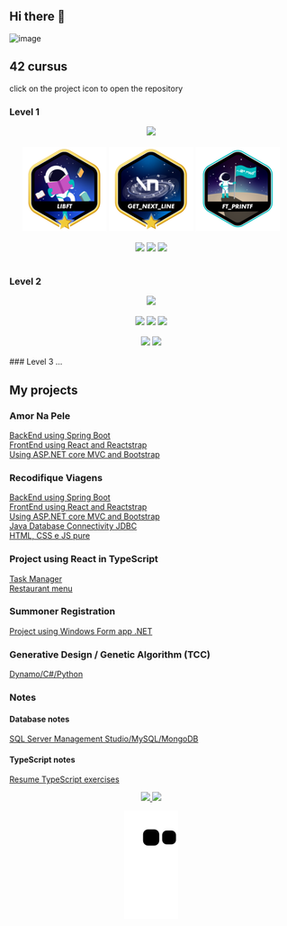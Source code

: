 ## Hi there 👋
![image](https://komarev.com/ghpvc/?username=EngMateusCardoso&logoColor=white&style=for-the-badge)

## 42 cursus

<!--42 cursus main painel-->
<!--<div align="center">
  <a href="https://profile.intra.42.fr/users/matcardo"><img src="https://badge42.vercel.app/api/v2/cl2lzeffr017709mnp9905hou/stats?cursusId=21&coalitionId=piscine" alt="matcardo's 42 stats" /></a>
</div>
<br/> -->
click on the project icon to open the repository
<!--42 cursus Fase 1 img-->
### Level 1
<div align="center">
  <img src="https://user-images.githubusercontent.com/93548287/191753025-531e00e8-daf2-4802-994f-6caa2688efe4.png">
</div>
<br/>

<!--42 cursus repositories Scores-->
<!--<div align="center">
  <a href="https://github.com/EngMateusCardoso/1-LIBFT-42Cursus"><img src="https://badge42.vercel.app/api/v2/cl2lzeffr017709mnp9905hou/project/2555124" alt="matcardo's 42 Libft Score" /></a>
  <a href="https://github.com/EngMateusCardoso/2-GET_NEXT_LINE-42cursus"><img src="https://badge42.vercel.app/api/v2/cl2lzeffr017709mnp9905hou/project/2576876" alt="matcardo's 42 get_next_line Score" /></a>
  <a href="https://github.com/EngMateusCardoso/3-FT_PRINTF-42cursus"><img src="https://badge42.vercel.app/api/v2/cl2lzeffr017709mnp9905hou/project/2607916" alt="matcardo's 42 ft_printf Score" /></a>
</div>-->

<!--42 courses repositories projects-->
<div align="center">
  <a href="https://github.com/EngMateusCardoso/1-LIBFT-42Cursus"><img src="https://github.com/EngMateusCardoso/EngMateusCardoso/blob/main/libft.png"></a>
  <a href="https://github.com/EngMateusCardoso/2-GET_NEXT_LINE-42cursus"><img src="https://github.com/EngMateusCardoso/EngMateusCardoso/blob/main/get_next_line.png"></a>
  <a href="https://github.com/EngMateusCardoso/3-FT_PRINTF-42cursus"><img src="https://github.com/EngMateusCardoso/EngMateusCardoso/blob/main/ft_printf.png"></a>
</div>
<br/>

<!--42 courses repositories Scores-->
<!--<div align="center">
  <a href="https://github.com/EngMateusCardoso/4-Born2beroot-42cursus"><img src="https://badge42.vercel.app/api/v2/cl2lzeffr017709mnp9905hou/project/2618467" alt="matcardo's 42 Born2beroot Score" /></a>
  <a href="https://github.com/EngMateusCardoso/3-FRACT-OL-42cursus"><img src="https://badge42.vercel.app/api/v2/cl2lzeffr017709mnp9905hou/project/2648383" alt="matcardo's 42 Fract-ol Score" /></a>
  <a href="https://github.com/EngMateusCardoso/6-PIPEX-42cursus"><img src="https://badge42.vercel.app/api/v2/cl2lzeffr017709mnp9905hou/project/2665507" alt="matcardo's 42 pipex Score" /></a>
</div>-->

<!--42 cursus repositories projects-->
<div align="center">
  <a href="https://github.com/EngMateusCardoso/4-Born2beroot-42cursus"><img src="https://user-images.githubusercontent.com/93548287/177801771-50c506d0-2808-4a73-afb8-02af3f7686f1.png"></a>
  <a href="https://github.com/EngMateusCardoso/5-FRACT-OL-42cursus"><img src="https://user-images.githubusercontent.com/93548287/179062849-d4e55391-34e0-404e-b886-58ef50e356d4.png"></a>
  <a href="https://github.com/EngMateusCardoso/6-PIPEX-42cursus"><img src="https://user-images.githubusercontent.com/93548287/191578022-4987ba1a-a963-4ece-8033-d0fd3be65569.png"></a>
</div>
<br/>

<!--42 cursus Fase 2 img-->
### Level 2
<div align="center">
  <img src="https://user-images.githubusercontent.com/93548287/191812910-dfdf0471-1d38-4932-b5ca-e2ccaa2c2d16.png">
</div>
<br/>

<!--42 cursus repositories Scores-->
<!--<div align="center">
  <a href="https://github.com/EngMateusCardoso/7-Push_swap-42cursus"><img src="https://badge42.vercel.app/api/v2/cl2lzeffr017709mnp9905hou/project/2786608" alt="matcardo's 42 push_swap Score" /></a>
  <a href="https://github.com/EngMateusCardoso/8-Minishell-42cursus"><img src="https://badge42.vercel.app/api/v2/cl2lzeffr017709mnp9905hou/project/2858700" alt="matcardo's 42 minishell Score" /></a>
  <a href="https://github.com/EngMateusCardoso/9-Philosophers-42cursus"><img src="https://badge42.vercel.app/api/v2/cl2lzeffr017709mnp9905hou/project/3005021" alt="matcardo's 42 Philosophers Score" /></a>
</div>-->

<!--42 cursus repositories projects-->
<div align="center">
    <a href="https://github.com/EngMateusCardoso/7-Push_swap-42cursus"><img src="https://user-images.githubusercontent.com/93548287/191818803-16053759-3570-40a0-9b8e-904e3931bd98.png"></a>
    <a href="https://github.com/EngMateusCardoso/8-Minishell-42cursus"><img src="https://github.com/EngMateusCardoso/EngMateusCardoso/assets/93548287/d2058e6a-ba61-42f0-b0d7-0aeb19c44a89"></a>
    <a href="https://github.com/EngMateusCardoso/9-Philosophers-42cursus"><img src="https://github.com/EngMateusCardoso/EngMateusCardoso/assets/93548287/86d92fb8-da50-455a-adaf-66b44c1574f4"></a>
</div>
<br/>

<div align="center">
  <a href="https://github.com/EngMateusCardoso/10-Net_Practice-42cursus"><img src="https://github.com/EngMateusCardoso/EngMateusCardoso/assets/93548287/aa025871-b99c-4047-84ca-0f85fc370783"></a>
  <a href="https://github.com/EngMateusCardoso/11-cub3D-42cursus"><img src="https://github.com/EngMateusCardoso/EngMateusCardoso/assets/93548287/6cfd9121-32d5-4655-9eb3-1bd5ffc4ddf9"></a>
</div>
<br/>
### Level 3 ...

<!--<div align="center">

  <div align="center">
              <img align="center" alt="git" height="30" width="40" src="https://cdn.jsdelivr.net/gh/devicons/devicon/icons/git/git-original.svg" />
              <img align="center" alt="github" height="30" width="40" src="https://cdn.jsdelivr.net/gh/devicons/devicon/icons/github/github-original.svg" />
              <img align="center" alt="trello" height="30" width="40" src="https://cdn.jsdelivr.net/gh/devicons/devicon/icons/trello/trello-plain.svg" />          
  </div>
  <br/>
  <div align="center">
            <img align="center" alt="html5" height="30" width="40" src="https://cdn.jsdelivr.net/gh/devicons/devicon/icons/html5/html5-original.svg" />
            <img align="center" alt="css3" height="30" width="40" src="https://cdn.jsdelivr.net/gh/devicons/devicon/icons/css3/css3-original.svg" />
            <img align="center" alt="javascript" height="30" width="40" src="https://cdn.jsdelivr.net/gh/devicons/devicon/icons/javascript/javascript-original.svg" />
            <img align="center" alt="bootstrap" height="30" width="40" src="https://cdn.jsdelivr.net/gh/devicons/devicon/icons/bootstrap/bootstrap-original.svg" />
            <img align="center" alt="react" height="30" width="40" src="https://cdn.jsdelivr.net/gh/devicons/devicon/icons/react/react-original.svg" />       
  </div>
  <br/>
            <div align="center">
            <img align="center" alt="c" height="30" width="40" src="https://cdn.jsdelivr.net/gh/devicons/devicon/icons/c/c-original.svg" />
            <img align="center" alt="java" height="30" width="40" src="https://cdn.jsdelivr.net/gh/devicons/devicon/icons/java/java-original.svg" />
            <img align="center" alt="spring" height="30" width="40" src="https://cdn.jsdelivr.net/gh/devicons/devicon/icons/spring/spring-original.svg" />
            <img align="center" alt="csharp" height="30" width="40" src="https://cdn.jsdelivr.net/gh/devicons/devicon/icons/csharp/csharp-original.svg" />
            <img align="center" alt="dot-ne" height="30" width="40" src="https://cdn.jsdelivr.net/gh/devicons/devicon/icons/dot-net/dot-net-original.svg" />
            <img align="center" alt="python" height="30" width="40" src="https://cdn.jsdelivr.net/gh/devicons/devicon/icons/python/python-original.svg" />         
  </div>
  <br/>      
<div align="center">
            <img align="center" alt="microsoftsqlserver" height="30" width="40" src="https://cdn.jsdelivr.net/gh/devicons/devicon/icons/microsoftsqlserver/microsoftsqlserver-plain.svg" />
            <img align="center" alt="mysql" height="30" width="40" src="https://cdn.jsdelivr.net/gh/devicons/devicon/icons/mysql/mysql-original.svg" />
            <img align="center" alt="postgresql" height="30" width="40" src="https://cdn.jsdelivr.net/gh/devicons/devicon/icons/postgresql/postgresql-original.svg" />
            <img align="center" alt="mongodb" height="30" width="40" src="https://cdn.jsdelivr.net/gh/devicons/devicon/icons/mongodb/mongodb-original.svg" />       
  </div>
  <br/>    
         
</div>-->
## My projects
### Amor Na Pele
[BackEnd using Spring Boot](https://github.com/EngMateusCardoso/api-amornapele-recode) <br/>
[FrontEnd using React and Reactstrap](https://github.com/EngMateusCardoso/amor-na-pele_entrega-final) <br/>
[Using ASP.NET core MVC and Bootstrap](https://github.com/EngMateusCardoso/Projeto_RecodePro_Squaud09_Entrega02) <br/>
### Recodifique Viagens
[BackEnd using Spring Boot](https://github.com/EngMateusCardoso/recodifiqueviagens-api-spring) <br/>
[FrontEnd using React and Reactstrap](https://github.com/EngMateusCardoso/recodifiqueviagens-react) <br/>
[Using ASP.NET core MVC and Bootstrap](https://github.com/EngMateusCardoso/Aplicacao_WEB_ASP.NET_Core_MVC) <br/>
[Java Database Connectivity JDBC](https://github.com/EngMateusCardoso/Projeto_recodepro_modulo04_JavaBD) <br/>
[HTML, CSS e JS pure](https://github.com/EngMateusCardoso/Recodifique_Viagens-Projeto_Recode) <br/>
### Project using React in TypeScript
[Task Manager](https://github.com/EngMateusCardoso/task_manager-React-TS) <br/>
[Restaurant menu](https://github.com/EngMateusCardoso/retaurant-menu_React-TS)
### Summoner Registration
[Project using Windows Form app .NET](https://github.com/EngMateusCardoso/Windows_Form_App_.NET_CRUD_SummonerRegistration)
### Generative Design / Genetic Algorithm (TCC)
[Dynamo/C#/Python](https://github.com/EngMateusCardoso/USO_DO_PROJETO_GENERATIVO_COMO_FERRAMENTA_DE_BUSCA_DE_SOLUCOES_DE_PROJETO)
### Notes
#### Database notes
[SQL Server Management Studio/MySQL/MongoDB](https://github.com/EngMateusCardoso/Resumos_BD_Recode)
#### TypeScript notes
[Resume TypeScript exercises](https://github.com/EngMateusCardoso/TypeScript_Exercises)

<div align="center">
  <a align="center" href="https://github.com/EngMateusCardoso">
  <img height="180em" src="https://github-readme-stats.vercel.app/api?username=EngMateusCardoso&show_icons=true&theme=dracula&include_all_commits=true&count_private=true"/>
  <img height="180em" src="https://github-readme-stats.vercel.app/api/top-langs/?username=EngMateusCardoso&layout=compact&langs_count=7&theme=dracula"/>
</div> 
 
 ![Snake animation](https://github.com/EngMateusCardoso/EngMateusCardoso/blob/output/github-contribution-grid-snake.svg)
